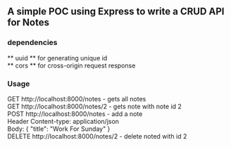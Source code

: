 ## A simple POC using Express to write a CRUD API for Notes
### dependencies
** uuid ** for generating unique id <br/>
** cors ** for cross-origin request response <br/>
### Usage
GET  http://localhost:8000/notes - gets all notes<br/>
GET http://localhost:8000/notes/2 - gets note with note id 2<br/>
POST http://localhost:8000/notes - add a note<br/>
Header Content-type: application/json <br/>
Body: {
	"title": "Work For Sunday"
}<br/>
DELETE http://localhost:8000/notes/2 - delete noted with id 2<br/>